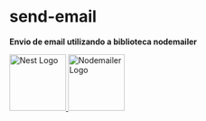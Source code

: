# send-email
<b>
  Envio de email utilizando a biblioteca nodemailer
</b>
</br>
<p align="left">
  <a href="http://nestjs.com/" target="blank">
    <img src="https://nestjs.com/img/logo-small.svg" width="100" alt="Nest Logo" />
  </a>
  <a href="https://nodemailer.com/" target="blank">
    <img src="https://nodemailer.com/nm_logo_200x136.png" width="100" alt="Nodemailer Logo" />
  </a>
</p>

